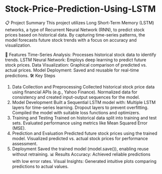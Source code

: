 # Stock-Price-Prediction-Using-LSTM

📋 Project Summary
This project utilizes Long Short-Term Memory (LSTM) networks, a type of Recurrent Neural Network (RNN), to predict stock prices based on historical data. By capturing time-series patterns, the model forecasts future stock trends with a focus on accuracy and visualization.

🚀 Features
Time-Series Analysis: Processes historical stock data to identify trends.
LSTM Neural Network: Employs deep learning to predict future stock prices.
Data Visualization: Graphical comparison of predicted vs. actual prices.
Model Deployment: Saved and reusable for real-time predictions.
🛠️ Key Steps
1. Data Collection and Preprocessing
Collected historical stock price data using financial APIs (e.g., Yahoo Finance).
Normalized data for consistency and created input-output sequences for the model.
2. Model Development
Built a Sequential LSTM model with:
Multiple LSTM layers for time-series learning.
Dropout layers to prevent overfitting.
Compiled the model with suitable loss functions and optimizers.
3. Training and Testing
Trained on historical data split into training and test sets.
Evaluated performance using metrics like Mean Squared Error (MSE).
4. Prediction and Evaluation
Predicted future stock prices using the trained model.
Visualized predicted vs. actual stock prices for performance assessment.
5. Deployment
Saved the trained model (model.save()), enabling reuse without retraining.
📊 Results
Accuracy: Achieved reliable predictions with low error rates.
Visual Insights: Generated intuitive plots comparing predictions to actual values.
